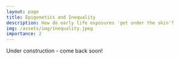 ```yaml
---
layout: page
title: Epigenetics and Inequality
description: How do early life exposures 'get under the skin'?
img: /assets/img/inequality.jpeg
importance: 2
---
```

Under construction - come back soon!